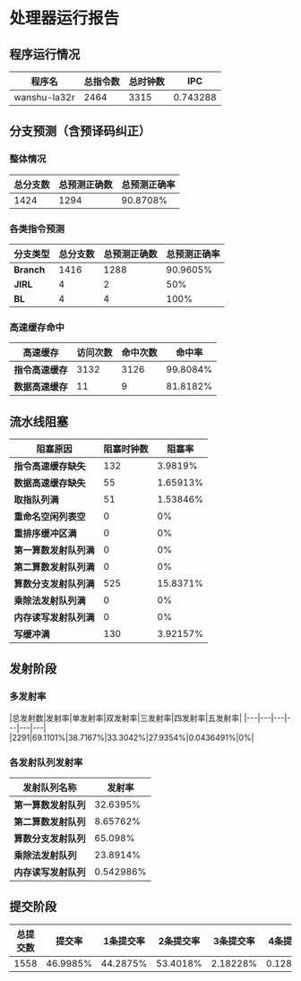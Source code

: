 # 处理器运行报告
## 程序运行情况
|程序名|总指令数|总时钟数|IPC|
|---|---|---|---|
|wanshu-la32r|2464|3315|0.743288|

## 分支预测（含预译码纠正）
### 整体情况
|总分支数|总预测正确数|总预测正确率|
|---|---|---|
|1424|1294|90.8708%|

### 各类指令预测
|分支类型|总分支数|总预测正确数|总预测正确率|
|---|---|---|---|
|**Branch**| 1416 | 1288 | 90.9605%|
|**JIRL**| 4 | 2 | 50%|
|**BL**| 4 | 4 | 100%|

### 高速缓存命中
|高速缓存|访问次数|命中次数|命中率|
|---|---|---|---|
|**指令高速缓存**| 3132 | 3126 | 99.8084%|
|**数据高速缓存**| 11 | 9 | 81.8182%|
## 流水线阻塞
|阻塞原因|阻塞时钟数|阻塞率|
|---|---|---|
|**指令高速缓存缺失**| 132 | 3.9819%|
|**数据高速缓存缺失**| 55 | 1.65913%|
|**取指队列满**| 51 | 1.53846%|
|**重命名空闲列表空**|0 | 0%|
|**重排序缓冲区满**|0 | 0%|
|**第一算数发射队列满**|0 | 0%|
|**第二算数发射队列满**|0 | 0%|
|**算数分支发射队列满**|525 | 15.8371%|
|**乘除法发射队列满**|0 | 0%|
|**内存读写发射队列满**|0 | 0%|
|**写缓冲满**|130 | 3.92157%|

## 发射阶段
### 多发射率
|总发射数|发射率|单发射率|双发射率|三发射率|四发射率|五发射率|
|---|---|---|---|---|---|
|2291|69.1101%|38.7167%|33.3042%|27.9354%|0.0436491%|0%|

### 各发射队列发射率
|发射队列名称|发射率|
|---|---|
|**第一算数发射队列**|32.6395%|
|**第二算数发射队列**|8.65762%|
|**算数分支发射队列**|65.098%|
|**乘除法发射队列**|23.8914%|
|**内存读写发射队列**|0.542986%|

## 提交阶段
|总提交数|提交率|1条提交率|2条提交率|3条提交率|4条提交率|
|---|---|---|---|---|---|
|1558|46.9985%|44.2875%|53.4018%|2.18228%|0.12837%|
